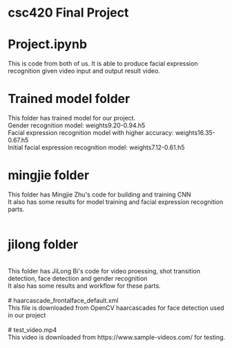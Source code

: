 # csc420 Final Project
# Project.ipynb <br />
This is code from both of us. It is able to produce facial expression recognition given video input and output result video.<br />
# Trained model folder <br />
This folder has trained model for our project.<br />
Gender recognition model: weights9.20-0.94.h5<br />
Facial expression recognition model with higher accuracy: weights16.35-0.67.h5<br />
Initial facial expression recognition model: weights7.12-0.61.h5
<br />
# mingjie folder <br />
This folder has Mingjie Zhu's code for building and training CNN<br />
It also has some results for model training and facial expression recognition parts.<br />
<br />
# jilong folder <br />
<br />
This folder has JiLong Bi's code for video proessing, shot transition detection, face detection and gender recognition<br />
It also has some results and workflow for these parts.<br />
<br />
# haarcascade_frontalface_default.xml  <br />
This file is downloaded from OpenCV haarcascades for face detection used in our project<br />
<br />
# test_video.mp4 <br />
This video is downloaded from https://www.sample-videos.com/ for testing.

